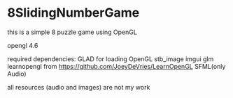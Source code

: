 # 8SlidingNumberGame
this is a simple 8 puzzle game using OpenGL

opengl 4.6

required dependencies:
GLAD for loading OpenGL
stb_image
imgui
glm
learnopengl from https://github.com/JoeyDeVries/LearnOpenGL
SFML(only Audio)

all resources (audio and images) are not my work

